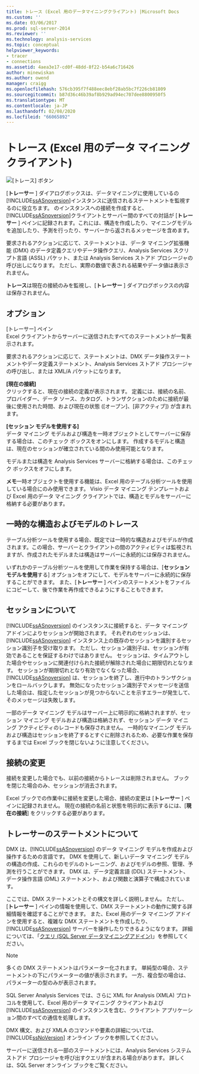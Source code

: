 ```yaml
---
title: トレース (Excel 用のデータマイニングクライアント) |Microsoft Docs
ms.custom: ''
ms.date: 03/06/2017
ms.prod: sql-server-2014
ms.reviewer: ''
ms.technology: analysis-services
ms.topic: conceptual
helpviewer_keywords:
- tracer
- connections
ms.assetid: 4aea3e17-cd0f-48dd-8f22-b54a6c716426
author: minewiskan
ms.author: owend
manager: craigg
ms.openlocfilehash: 576cb395f7f488eec8ebf28ab5bc7f226cb81809
ms.sourcegitcommit: b87d36c46b39af8b929ad94ec707dee8800950f5
ms.translationtype: MT
ms.contentlocale: ja-JP
ms.lasthandoff: 02/08/2020
ms.locfileid: "66065892"
---
```

# <a name="trace-data-mining-client-for-excel"></a>トレース (Excel 用のデータ マイニング クライアント)
  ![[トレース] ボタン](media/misc-trace.gif "[トレース] ボタン")  
  
 [**トレーサー** ] ダイアログボックスは、データマイニングに使用しているの[!INCLUDE[ssASnoversion](../includes/ssasnoversion-md.md)]インスタンスに送信されるステートメントを監視するのに役立ちます。 のインスタンスへの接続を作成すると、 [!INCLUDE[ssASnoversion](../includes/ssasnoversion-md.md)]クライアントとサーバー間のすべての対話が [**トレーサー** ] ペインに記録されます。これには、構造を作成したり、マイニングモデルを追加したり、予測を行ったり、サーバーから返されるメッセージを含めます。  
  
 要求されるアクションに応じて、ステートメントは、データ マイニング拡張機能 (DMX) のデータ定義クエリやデータ操作クエリ、Analysis Services スクリプト言語 (ASSL) パケット、または Analysis Services ストアド プロシージャの呼び出しになります。 ただし、実際の数値で表される結果やデータ値は表示されません。  
  
 **トレース**は現在の接続のみを監視し、[**トレーサー** ] ダイアログボックスの内容は保存されません。  
  
## <a name="options"></a>オプション  
 [トレーサー] ペイン  
 Excel クライアントからサーバーに送信されたすべてのステートメントが一覧表示されます。  
  
 要求されるアクションに応じて、ステートメントは、DMX データ操作ステートメントやデータ定義ステートメント、Analysis Services ストアド プロシージャの呼び出し、または XML/A パケットになります。  
  
 **[現在の接続]**  
 クリックすると、現在の接続の定義が表示されます。 定義には、接続の名前、プロバイダー、データ ソース、カタログ、トランザクションのために接続が最後に使用された時間、および現在の状態 ([オープン]、[非アクティブ]) が含まれます。  
  
 **[セッション モデルを使用する]**  
 データ マイニング モデルおよび構造を一時オブジェクトとしてサーバーに保存する場合は、このチェック ボックスをオンにします。 作成するモデルと構造は、現在のセッションが確立されている間のみ使用可能となります。  
  
 モデルまたは構造を Analysis Services サーバーに格納する場合は、このチェック ボックスをオフにします。  
  
 **メモ**一時オブジェクトを使用する機能は、Excel 用のテーブル分析ツールを使用している場合にのみ使用できます。 Visio データ マイニング テンプレートおよび Excel 用のデータ マイニング クライアントでは、構造とモデルをサーバーに格納する必要があります。  
  
## <a name="tracing-temporary-structures-and-models"></a>一時的な構造およびモデルのトレース  
 テーブル分析ツールを使用する場合、既定では一時的な構造およびモデルが作成されます。この場合、サーバーとクライアントの間のアクティビティは監視されますが、作成されたモデルまたは構造はサーバーに永続的には保存されません。  
  
 いずれかのテーブル分析ツールを使用して作業を保持する場合は、[**セッションモデルを使用**する] オプションをオフにして、モデルをサーバーに永続的に保存することができます。 また、[**トレーサー** ] ペインのステートメントをファイルにコピーして、後で作業を再作成できるようにすることもできます。  
  
## <a name="understanding-sessions"></a>セッションについて  
 
  [!INCLUDE[ssASnoversion](../includes/ssasnoversion-md.md)] のインスタンスに接続すると、データ マイニング アドインによりセッションが開始されます。 それぞれのセッションは、[!INCLUDE[ssASnoversion](../includes/ssasnoversion-md.md)] インスタンス上の既存のセッションを識別するセッション識別子を受け取ります。 ただし、セッション識別子は、セッションが有効であることを保証するわけではありません。 セッションは、タイムアウトした場合やセッションに関連付けられた接続が解除された場合に期限切れとなります。 セッションが期限切れとなり有効でなくなった場合、[!INCLUDE[ssASnoversion](../includes/ssasnoversion-md.md)] は、セッションを終了し、進行中のトランザクションをロールバックします。 無効になったセッション識別子でメッセージを送信した場合は、指定したセッションが見つからないことを示すエラーが発生して、そのメッセージは失敗します。  
  
 一部のデータ マイニング モデルはサーバー上に明示的に格納されますが、セッション マイニング モデルおよび構造は格納されず、セッション データ マイニング アクティビティのレコードも保存されません。 一時的なマイニング モデルおよび構造はセッションを終了するとすぐに削除されるため、必要な作業を保存するまでは Excel ブックを閉じないように注意してください。  
  
## <a name="changing-connections"></a>接続の変更  
 接続を変更した場合でも、以前の接続からトレースは削除されません。 ブックを閉じた場合のみ、セッションが消去されます。  
  
 Excel ブックでの作業中に接続を変更した場合、接続の変更は [**トレーサー** ] ペインに記録されません。 現在の接続の名前と状態を明示的に表示するには、[**現在の接続**] をクリックする必要があります。  
  
## <a name="understanding-statements-in-the-tracer"></a>トレーサーのステートメントについて  
 DMX は、[!INCLUDE[ssASnoversion](../includes/ssasnoversion-md.md)] のデータ マイニング モデルを作成および操作するための言語です。 DMX を使用して、新しいデータ マイニング モデルの構造の作成、これらのモデルのトレーニング、およびモデルの参照、管理、予測を行うことができます。 DMX は、データ定義言語 (DDL) ステートメント、データ操作言語 (DML) ステートメント、および関数と演算子で構成されています。  
  
 ここでは、DMX ステートメントとその構文を詳しく説明しません。 ただし、[**トレーサー** ] ペインの情報を使用して、DMX ステートメントの動作に関する詳細情報を確認することができます。 また、Excel 用のデータ マイニング アドインを使用すると、複雑な DMX ステートメントを作成したり、[!INCLUDE[ssASnoversion](../includes/ssasnoversion-md.md)] サーバーを操作したりできるようになります。 詳細については、「[クエリ &#40;SQL Server データマイニングアドイン&#41;](query-sql-server-data-mining-add-ins.md)」を参照してください。  
  
> [!NOTE]  
>  多くの DMX ステートメントはパラメーター化されます。 単純型の場合、ステートメントの下にパラメーターの値が表示されます。 一方、複合型の場合は、パラメーターの型のみが表示されます。  
  
 SQL Server Analysis Services では、さらに XML for Analysis (XMLA) プロトコルを使用して、Excel 用のデータ マイニング クライアントおよび [!INCLUDE[ssASnoversion](../includes/ssasnoversion-md.md)] のインスタンスを含む、クライアント アプリケーション間のすべての通信を処理します。  
  
 DMX 構文、および XMLA のコマンドや要素の詳細については、[!INCLUDE[ssNoVersion](../includes/ssnoversion-md.md)] オンライン ブックを参照してください。  
  
 サーバーに送信される一部のステートメントには、Analysis Services システム ストアド プロシージャを呼び出すクエリが含まれる場合があります。 詳しくは、SQL Server オンライン ブックをご覧ください。  
  
  

